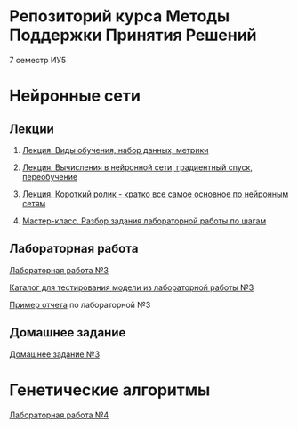 # Репозиторий курса Методы Поддержки Принятия Решений 
7 семестр ИУ5

# Нейронные сети

## Лекции

1. [Лекция. Виды обучения, набор данных, метрики](https://www.youtube.com/watch?v=RkuP6N9Kk5k&list=PLLELLTvDgUQ_d9eUj_3XVpAdGByuU37kT&index=2)

2. [Лекция. Вычисления в нейронной сети, градиентный спуск, переобучение](https://www.youtube.com/watch?v=UQXQtg5nS2I&list=PLLELLTvDgUQ_d9eUj_3XVpAdGByuU37kT&index=3)

3. [Лекция. Короткий ролик - кратко все самое основное по нейронным сетям](https://www.youtube.com/watch?v=0K6O1E9SBO0&list=PLLELLTvDgUQ_d9eUj_3XVpAdGByuU37kT&index=1)

4. [Мастер-класс. Разбор задания лабораторной работы по шагам](https://www.youtube.com/watch?v=8WCNt0tK2tc&list=PLLELLTvDgUQ_d9eUj_3XVpAdGByuU37kT&index=5)

## Лабораторная работа
[Лабораторная работа №3](https://github.com/iu5git/MPPR/blob/main/notebooks/Lab3.ipynb)

[Каталог для тестирования модели из лабораторной работы №3](https://github.com/iu5git/MPPR/tree/main/ONNX)

[Пример отчета](/docs/) по лабораторной №3

## Домашнее задание

[Домашнее задание №3](https://github.com/iu5git/MPPR/blob/main/notebooks/homework3.md)

# Генетические алгоритмы

[Лабораторная работа №4](https://github.com/iu5git/MPPR/blob/main/notebooks/Lab4.ipynb)

